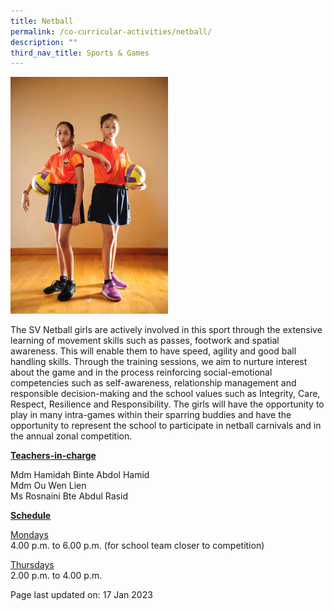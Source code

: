 ```yaml
---
title: Netball
permalink: /co-curricular-activities/netball/
description: ""
third_nav_title: Sports & Games
---
```

<img style="width: 50%;" src="/images/netball.jpeg">
<p>The SV Netball girls are actively involved in this sport through the extensive learning of movement skills such as passes, footwork and spatial awareness. This will enable them to have speed, agility and good ball handling skills. Through the training sessions, we aim to nurture interest about the game and in the process reinforcing social-emotional competencies such as self-awareness, relationship management and responsible decision-making and the school values such as  Integrity, Care, Respect, Resilience and Responsibility. The girls will have the opportunity to play in many intra-games within their sparring buddies and have the opportunity to represent the school to participate in netball carnivals and in the annual zonal competition.</p>
<p><u><strong>Teachers-in-charge</strong></u></p>
<p>Mdm Hamidah Binte Abdol Hamid<br>Mdm Ou Wen Lien<br>Ms Rosnaini Bte Abdul Rasid</p>
<p><u><strong>Schedule</strong></u></p>
<p><u>Mondays</u><br>4.00 p.m. to 6.00 p.m. (for school team closer to competition)</p>
<p><u>Thursdays</u><br>2.00 p.m. to 4.00 p.m.</p>

<p>Page last updated on: 17 Jan 2023</p>